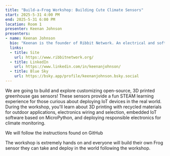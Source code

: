 ```yaml
---
title: "Build-a-Frog Workshop: Building Cute Climate Sensors"
start: 2025-5-31 4:00 PM
end: 2025-5-31 6:00 PM
location: Room 1
presenter: Keenan Johnson
presenters:
- name: Keenan Johnson
  bio: "Keenan is the founder of Ribbit Network. An electrical and software engineer by training Keenan leads the Ribbit Network project and consults in the climate tech space after being on the founding team of several startups working on electric aircraft, autonomous submarines, and nuclear fusion."
  links:
  - title: Site
    url: https://www.ribbitnetwork.org/
  - title: LinkedIn
    url: https://www.linkedin.com/in/keenanjohnson/
  - title: Blue Sky
    url: https://bsky.app/profile/keenanjohnson.bsky.social
---
```


We are going to build and explore customizing open-source, 3D printed greenhouse gas sensors! These sensors provide a fun STEAM learning experience for those curious about deploying IoT devices in the real world. During the workshop, you'll learn about 3D printing with recycled materials for outdoor applications, electronics wiring and selection, embedded IoT software based on MicroPython, and deploying responsible electronics for climate monitoring.

We will follow the instructions found on GitHub

The workshop is extremely hands on and everyone will build their own Frog sensor they can take and deploy in the world following the workshop.
